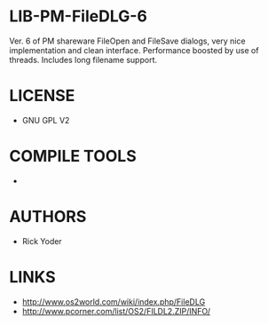 # LIB-PM-FileDLG-6
Ver. 6 of PM shareware FileOpen and FileSave dialogs, very nice implementation and clean interface. Performance boosted by use of threads. Includes long filename support.

LICENSE
===============
* GNU GPL V2

COMPILE TOOLS
===============
* 
 
AUTHORS
===============
* Rick Yoder

LINKS
===============
* http://www.os2world.com/wiki/index.php/FileDLG
* http://www.pcorner.com/list/OS2/FILDL2.ZIP/INFO/
